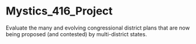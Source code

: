 # Mystics_416_Project
Evaluate the many and evolving congressional district plans that are now being proposed (and contested) by multi-district states. 
